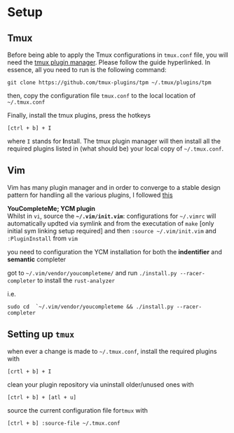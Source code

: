 # Setup

## Tmux 
Before being able to apply the Tmux configurations in `tmux.conf` file, you will need the [tmux plugin manager](https://github.com/tmux-plugins/tpm). Please follow the guide hyperlinked. In essence, all you need to run is the following command:
```
git clone https://github.com/tmux-plugins/tpm ~/.tmux/plugins/tpm
```
then, copy the configuration file `tmux.conf` to the local location of `~/.tmux.conf`

Finally, install the tmux plugins, press the hotkeys
```
[ctrl + b] + I
```
where `I` stands for **I**nstall. The tmux plugin manager will then install all the required plugins listed in (what should be) your local copy of `~/.tmux.conf`. 

## Vim  

Vim has many plugin manager and in order to converge to a stable design pattern for handling all the various plugins, I followed [this](https://github.com/junegunn/vim-plug)


**YouCompleteMe; YCM plugin**
<br>
Whilst in `vi`, source the **`~/.vim/init.vim`**:
configurations for `~/.vimrc` will automatically updted via  symlink and from the executation of `make` [only initial sym linking setup required] and then `:source ~/.vim/init.vim` and `:PluginInstall` from `vim`


you need to configuration the YCM installation for both the **indentifier** and **semantic** completer

got to `~/.vim/vendor/youcompleteme/` and run `./install.py --racer-completer` to install the `rust-analyzer`


i.e. 

```
sudo cd  `~/.vim/vendor/youcompleteme && ./install.py --racer-completer
```

## Setting up `tmux`


when ever a change is made to `~/.tmux.conf`, install the required plugins with
```
[crtl + b] + I
```

clean your plugin repository via uninstall older/unused ones with 
```
[ctrl + b] + [atl + u]
```

source the current configuration file for`tmux` with 
```
[ctrl + b] :source-file ~/.tmux.conf 
```



